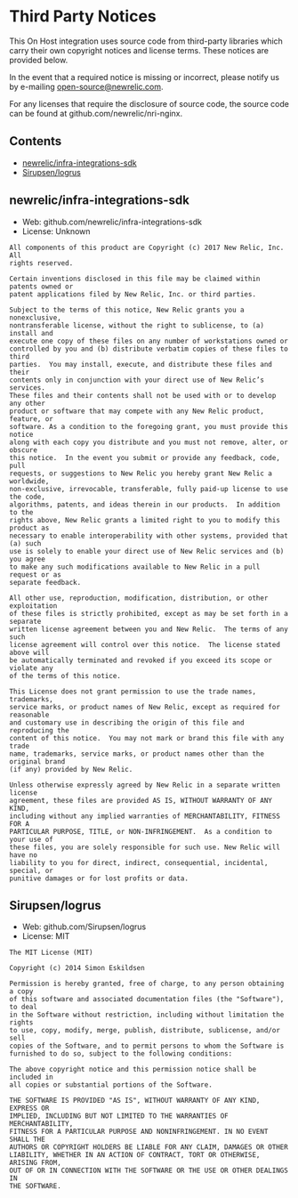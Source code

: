 # Third Party Notices

This On Host integration uses source code from third-party libraries which carry
their own copyright notices and license terms. These notices are provided
below.

In the event that a required notice is missing or incorrect, please notify us
by e-mailing [open-source@newrelic.com](mailto:open-source@newrelic.com).

For any licenses that require the disclosure of source code, the source code
can be found at github.com/newrelic/nri-nginx.

## Contents
 
* [newrelic/infra-integrations-sdk](#newrelicinfra-integrations-sdk)
* [Sirupsen/logrus](#Sirupsenlogrus)

## newrelic/infra-integrations-sdk

* Web: github.com/newrelic/infra-integrations-sdk
* License: Unknown

```
All components of this product are Copyright (c) 2017 New Relic, Inc.  All
rights reserved.

Certain inventions disclosed in this file may be claimed within patents owned or
patent applications filed by New Relic, Inc. or third parties.

Subject to the terms of this notice, New Relic grants you a nonexclusive,
nontransferable license, without the right to sublicense, to (a) install and
execute one copy of these files on any number of workstations owned or
controlled by you and (b) distribute verbatim copies of these files to third
parties.  You may install, execute, and distribute these files and their
contents only in conjunction with your direct use of New Relic’s services.
These files and their contents shall not be used with or to develop any other
product or software that may compete with any New Relic product, feature, or
software. As a condition to the foregoing grant, you must provide this notice
along with each copy you distribute and you must not remove, alter, or obscure
this notice.  In the event you submit or provide any feedback, code, pull
requests, or suggestions to New Relic you hereby grant New Relic a worldwide,
non-exclusive, irrevocable, transferable, fully paid-up license to use the code,
algorithms, patents, and ideas therein in our products.  In addition to the
rights above, New Relic grants a limited right to you to modify this product as
necessary to enable interoperability with other systems, provided that (a) such
use is solely to enable your direct use of New Relic services and (b) you agree
to make any such modifications available to New Relic in a pull request or as
separate feedback.

All other use, reproduction, modification, distribution, or other exploitation
of these files is strictly prohibited, except as may be set forth in a separate
written license agreement between you and New Relic.  The terms of any such
license agreement will control over this notice.  The license stated above will
be automatically terminated and revoked if you exceed its scope or violate any
of the terms of this notice.

This License does not grant permission to use the trade names, trademarks,
service marks, or product names of New Relic, except as required for reasonable
and customary use in describing the origin of this file and reproducing the
content of this notice.  You may not mark or brand this file with any trade
name, trademarks, service marks, or product names other than the original brand
(if any) provided by New Relic.

Unless otherwise expressly agreed by New Relic in a separate written license
agreement, these files are provided AS IS, WITHOUT WARRANTY OF ANY KIND,
including without any implied warranties of MERCHANTABILITY, FITNESS FOR A
PARTICULAR PURPOSE, TITLE, or NON-INFRINGEMENT.  As a condition to your use of
these files, you are solely responsible for such use. New Relic will have no
liability to you for direct, indirect, consequential, incidental, special, or
punitive damages or for lost profits or data.
```


## Sirupsen/logrus

* Web: github.com/Sirupsen/logrus
* License: MIT

```
The MIT License (MIT)

Copyright (c) 2014 Simon Eskildsen

Permission is hereby granted, free of charge, to any person obtaining a copy
of this software and associated documentation files (the "Software"), to deal
in the Software without restriction, including without limitation the rights
to use, copy, modify, merge, publish, distribute, sublicense, and/or sell
copies of the Software, and to permit persons to whom the Software is
furnished to do so, subject to the following conditions:

The above copyright notice and this permission notice shall be included in
all copies or substantial portions of the Software.

THE SOFTWARE IS PROVIDED "AS IS", WITHOUT WARRANTY OF ANY KIND, EXPRESS OR
IMPLIED, INCLUDING BUT NOT LIMITED TO THE WARRANTIES OF MERCHANTABILITY,
FITNESS FOR A PARTICULAR PURPOSE AND NONINFRINGEMENT. IN NO EVENT SHALL THE
AUTHORS OR COPYRIGHT HOLDERS BE LIABLE FOR ANY CLAIM, DAMAGES OR OTHER
LIABILITY, WHETHER IN AN ACTION OF CONTRACT, TORT OR OTHERWISE, ARISING FROM,
OUT OF OR IN CONNECTION WITH THE SOFTWARE OR THE USE OR OTHER DEALINGS IN
THE SOFTWARE.

```


